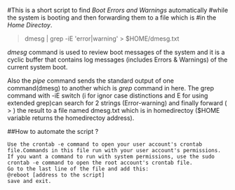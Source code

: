 #This is a short script to find *Boot Errors and Warnings* automatically
#while the system is booting and then  forwarding them to a file which is
#in the *Home Directoy*.

> dmesg | grep -iE 'error|warning' > $HOME/dmesg.txt

*dmesg* command is used to review boot messages of the system and it is
a cyclic buffer that contains log messages (includes Errors & Warnings) 
of the current system boot.

Also the *pipe* command sends the standard output of one command(dmesg)
to another which is *grep* command in here. The grep command with -iE switch
(i for ignor case distinctions and E for using extended grep)can search for
2 strings (Error-warning) and finally forward ( > ) the result to a file
named dmesg.txt which is in homedirectoy ($HOME variable returns
the homedirectoy address).

##How to automate the script ?
 
    Use the crontab -e command to open your user account's crontab 
    file.Commands in this file run with your user account's permissions.
    If you want a command to run with system permissions, use the sudo
    crontab -e command to open the root account's crontab file.
    Go to the last line of the file and add this:
    @reboot [address to the script]
    save and exit.






